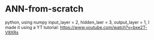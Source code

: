 # ANN-from-scratch
python, using numpy
input_layer = 2,
hidden_laer = 3,
output_layer = 1,
I made it using a YT tutorial: https://www.youtube.com/watch?v=bxe2T-V8XRs
